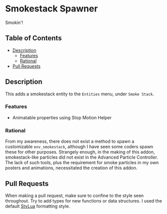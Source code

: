 # Smokestack Spawner <!-- omit from toc -->

Smokin'!

## Table of Contents <!-- omit from toc -->

- [Description](#description)
  - [Features](#features)
  - [Rational](#rational)
- [Pull Requests](#pull-requests)

## Description

This adds a smokestack entity to the `Entities` menu, under `Smoke Stack`.

### Features

- Animatable properties using Stop Motion Helper

### Rational

From my awareness, there does not exist a method to spawn a customizable `env_smokestack`, although I have seen some coders spawn these for other purposes. Strangely enough, in the making of this addon, smokestack-like particles did not exist in the Advanced Particle Controller. The lack of such tools, plus the requirement for smoke particles in my own posters and animations, necessitated the creation of this addon.

## Pull Requests

When making a pull request, make sure to confine to the style seen throughout. Try to add types for new functions or data structures. I used the default [StyLua](https://github.com/JohnnyMorganz/StyLua) formatting style.
